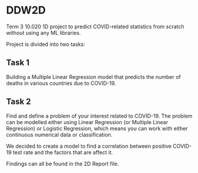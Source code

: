 # DDW2D

Term 3 10.020 1D project to predict COVID-related statistics from scratch without using any ML libraries.

Project is divided into two tasks:

## Task 1
Building a Multiple Linear Regression model that predicts the number of deaths in various countries due to COVID-19.

## Task 2
Find and define a problem of your interest related to COVID-19. The problem can be modelled either using Linear Regression (or Multiple Linear Regression) or Logistic Regression, which means you can work with either continuous numerical data or classification.

We decided to create a model to find a correlation between positive COVID-19 test rate and the factors that are affect it.

Findings can all be found in the 2D Report file.
